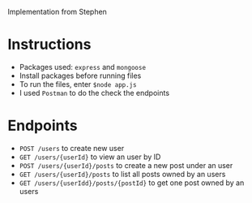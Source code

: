 Implementation from Stephen

# Instructions

- Packages used: `express` and `mongoose`
- Install packages before running files
- To run the files, enter `$node app.js`
- I used `Postman` to do the check the endpoints

# Endpoints
- `POST /users` to create new user
- `GET /users/{userId}` to view an user by ID
- `POST /users/{userId}/posts` to create a new post under an user
- `GET /users/{userId}/posts` to list all posts owned by an users
- `GET /users/{userIdd}/posts/{postId}` to get one post owned by an users

